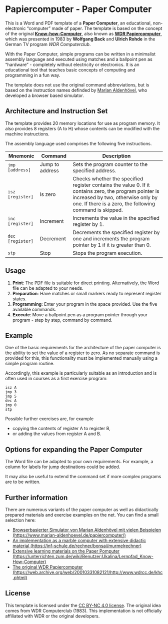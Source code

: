 # Papiercomputer - Paper Computer

This is a Word and PDF template of a **Paper Computer**, an educational, non-electronic “computer” made of paper. The template is based on the concept of the original **[Know-how-Computer](https://web.archive.org/web/20010331082121/http://www.wdrcc.de/khc.phtml)**, also known as **[WDR Papiercomputer](https://web.archive.org/web/20010331082121/http://www.wdrcc.de/khc.phtml)**, which was presented in 1983 by **Wolfgang Back** and **Ulrich Rohde** in the German TV program *WDR Computerclub*.

With the Paper Computer, simple programs can be written in a minimalist assembly language and executed using matches and a ballpoint pen as “hardware” - completely without electricity or electronics. It is an educational tool that teaches basic concepts of computing and programming in a fun way.

The template does not use the original command abbreviations, but is based on the instruction names definded by [Marian Aldenhövel](https://www.marian-aldenhoevel.de/papiercomputer/), who developed a browser based simulator.

## Architecture and Instruction Set

The template provides 20 memory locations for use as program memory. It also provides 8 registers (A to H) whose contents can be modified with the machine instructions.

The assembly language used comprises the following five instructions.

| Mnemonic | Command | Description |
|----------------|--------------------|--------------|
| `jmp [address]` | Jump to address | Sets the program counter to the specified address. |
| `isz [register]` | Is zero | Checks whether the specified register contains the value 0. If it contains zero, the program pointer is increased by two, otherwise only by one. If there is a zero, the following command is skipped. |
| `inc [register]` | Increment | Increments the value in the specified register by 1. |
| `dec [register]` | Decrement | Decrements the specified register by one and increments the program pointer by 1 if it is greater than 0. |
| `stp` | Stop | Stops the program execution. |

## Usage

1. **Print**: The PDF file is suitable for direct printing. Alternatively, the Word file can be adapted to your needs.
2. **Preparation**: Have matches or small markers ready to represent register states.
3. **Programming**: Enter your program in the space provided. Use the five available commands.
4. **Execute**: Move a ballpoint pen as a program pointer through your program - step by step, command by command.

## Example

One of the basic requirements for the architecture of the paper computer is the ability to set the value of a register to zero. As no separate command is provided for this, this functionality must be implemented manually using a simple program routine.

Accordingly, this example is particularly suitable as an introduction and is often used in courses as a first exercise program:

```
isz A
jmp 3
jmp 5
dec A
jmp 0
stp
```

Possible further exercises are, for example
- copying the contents of register A to register B,
- or adding the values from register A and B.

## Options for expanding the Paper Computer

The Word file can be adapted to your own requirements. For example, a column for labels for jump destinations could be added.

It may also be useful to extend the command set if more complex programs are to be written.

## Further information

There are numerous variants of the paper computer as well as didactically prepared materials and exercise examples on the net. You can find a small selection here:
- [Browserbasierter Simulator von Marian Aldenhövel mit vielen Beispielen (https://www.marian-aldenhoevel.de/papiercomputer/)](https://www.marian-aldenhoevel.de/papiercomputer/)
- [An implementation as a marble computer with extensive didactic material (https://inf-schule.de/rechner/bonsai/murmelrechner)](https://inf-schule.de/rechner/bonsai/murmelrechner)
- [Extensive learning materials on the Paper Pomputer (https://unterrichten.zum.de/wiki/Benutzer:Ukalina/Lernpfad_Know-How-Computer)](https://unterrichten.zum.de/wiki/Benutzer:Ukalina/Lernpfad_Know-How-Computer)
- [The original WDR Papiercomputer (https://web.archive.org/web/20010331082121/http://www.wdrcc.de/khc.phtml)](https://web.archive.org/web/20010331082121/http://www.wdrcc.de/khc.phtml)

## License

This template is licensed under the [CC BY-NC 4.0 license](https://creativecommons.org/licenses/by-nc/4.0/). The original idea comes from WDR Computerclub (1983). This implementation is not officially affiliated with WDR or the original developers.

